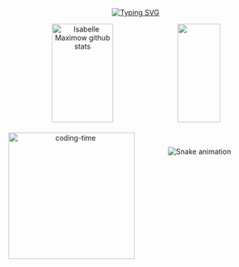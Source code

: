 <div align="center">  

<a href="https://git.io/typing-svg"><img src="https://readme-typing-svg.demolab.com?font=Fira+Code&weight=500&size=21&duration=4999&pause=1000&color=57369F&background=3FFFF600&center=true&random=true&width=435&lines=Ol%C3%A1%2C+me+chamo+Isabelle+%F0%9F%91%BE" alt="Typing SVG" /></a>
</div>

<div align="center">  
  <img width="49%" height="195px" src="https://github-readme-stats.vercel.app/api?username=Isabelle-maximow&show_icons=true&count_private=true&hide_border=true&title_color=5d5fe8&icon_color=5d5fe8&text_color=c9d1d9&bg_color=0d1117" alt="Isabelle Maximow github stats" /> 
  <img width="41%" height="195px" src="https://github-readme-stats.vercel.app/api/top-langs/?username=Isabelle-maximow&layout=compact&hide_border=true&title_color=5d5fe8&text_color=5d5fe8&bg_color=0d1117" />
</div>



   
<div align="center"> 
 <div style="display: inline_block"><br>
    <img align="left" height="250" alt="coding-time" src="devGif.gif">

  

 </div>
<div>

##


![Snake animation](https://github.com/LuigiGF/LuigiGF/blob/output/github-contribution-grid-snake.svg)




  
